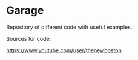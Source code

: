 # Garage
Repository of different code with useful examples.

Sources for code:

https://www.youtube.com/user/thenewboston
